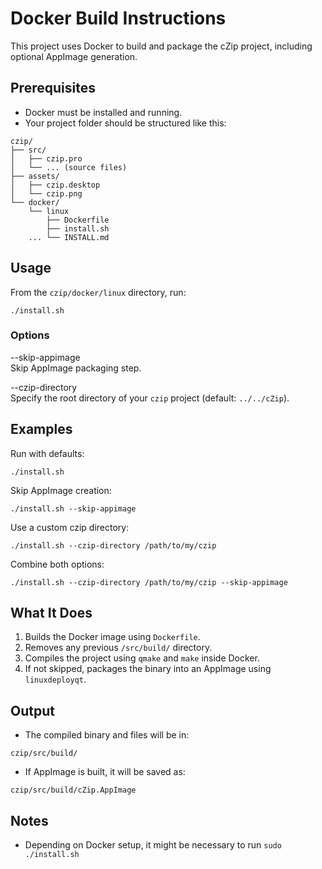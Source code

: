 # Docker Build Instructions

This project uses Docker to build and package the cZip project, including optional AppImage generation.

## Prerequisites

- Docker must be installed and running.
- Your project folder should be structured like this:

```
czip/
├── src/
│   ├── czip.pro
│   └── ... (source files)
├── assets/
│   ├── czip.desktop
│   └── czip.png
└── docker/
	└── linux
		├── Dockerfile
		├── install.sh
	...	└── INSTALL.md
```

## Usage

From the `czip/docker/linux` directory, run:

```
./install.sh
```

### Options

--skip-appimage  
  Skip AppImage packaging step.

--czip-directory <path>  
  Specify the root directory of your `czip` project (default: `../../cZip`).

## Examples

Run with defaults:

```
./install.sh
```

Skip AppImage creation:

```
./install.sh --skip-appimage
```

Use a custom czip directory:

```
./install.sh --czip-directory /path/to/my/czip
```

Combine both options:

```
./install.sh --czip-directory /path/to/my/czip --skip-appimage
```

## What It Does

1. Builds the Docker image using `Dockerfile`.
2. Removes any previous `/src/build/` directory.
3. Compiles the project using `qmake` and `make` inside Docker.
4. If not skipped, packages the binary into an AppImage using `linuxdeployqt`.

## Output

- The compiled binary and files will be in:

```
czip/src/build/
```

- If AppImage is built, it will be saved as:

```
czip/src/build/cZip.AppImage
```

## Notes

- Depending on Docker setup, it might be necessary to run `sudo ./install.sh`
